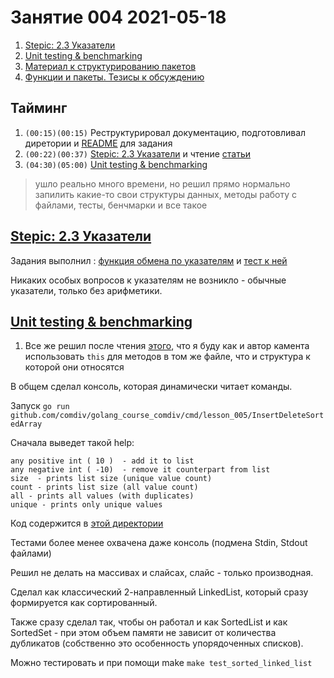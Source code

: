 # Занятие 004 2021-05-18

1. [Stepic: 2.3 Указатели](https://classroom.google.com/u/0/c/MzM5NDA2NTc2ODk5/a/MzQ0NDU3MzcyMTE4/details)
2. [Unit testing & benchmarking](https://classroom.google.com/u/0/c/MzM5NDA2NTc2ODk5/a/MzQwODQ3MjkyMDky/details)
3. [Материал к структурированию пакетов](https://classroom.google.com/u/0/c/MzM5NDA2NTc2ODk5/m/MzQwODQ3MjkyMDA2/details)
4. [Функции и пакеты. Тезисы к обсуждению](https://classroom.google.com/u/0/c/MzM5NDA2NTc2ODk5/m/MzQwODQ3MjkyMTA2/details)

## Тайминг

1. `(00:15)(00:15)` Реструктурировал документацию, подготовливал диретории и [README](../README.md) для задания
1. `(00:22)(00:37)` [Stepic: 2.3 Указатели](https://classroom.google.com/u/0/c/MzM5NDA2NTc2ODk5/a/MzQ0NDU3MzcyMTE4/details) 
и чтение [статьи](https://habr.com/en/post/339192/)
1. `(04:30)(05:00)`  [Unit testing & benchmarking](https://classroom.google.com/u/0/c/MzM5NDA2NTc2ODk5/a/MzQwODQ3MjkyMDky/details)
> ушло реально много времени, но решил прямо нормально запилить какие-то свои структуры данных, методы
> работу с файлами, тесты, бенчмарки и все такое

## [Stepic: 2.3 Указатели](https://classroom.google.com/u/0/c/MzM5NDA2NTc2ODk5/a/MzQ0NDU3MzcyMTE4/details)

Задания выполнил : [функция обмена по указателям](../cmd/lesson_005/lesson_005_2_3__6.go) и
[тест к ней](../cmd/lesson_005/lesson_005_2_3__6_test.go)

Никаких особых вопросов к указателям не возникло - обычные указатели, только без арифметики.

##  [Unit testing & benchmarking](https://classroom.google.com/u/0/c/MzM5NDA2NTc2ODk5/a/MzQwODQ3MjkyMDky/details)

1. Все же решил после чтения [этого](https://softwareengineering.stackexchange.com/questions/286406/use-of-this-in-golang#:~:text=Don't%20use%20generic%20names,and%20serves%20no%20documentary%20purpose.),
что я буду как и автор камента использовать `this` для методов в том же файле, что и структура к которой они относятся
   
В общем сделал консоль, которая динамически читает команды.

Запуск `go run github.com/comdiv/golang_course_comdiv/cmd/lesson_005/InsertDeleteSortedArray`

Сначала выведет такой help:

```
any positive int ( 10 )  - add it to list
any negative int ( -10)  - remove it counterpart from list
size  - prints list size (unique value count)
count - prints list size (all value count)
all - prints all values (with duplicates)
unique - prints only unique values
```

Код содержится в [этой директории](../cmd/lesson_005/sortedintlist)

Тестами более менее охвачена даже консоль (подмена Stdin, Stdout файлами)

Решил не делать на массивах и слайсах, слайс - только производная.

Сделал как классический 2-направленный LinkedList, который сразу формируется как сортированный.

Также сразу сделал так, чтобы он работал и как SortedList и как SortedSet - при этом объем 
памяти не зависит от количества дубликатов (собственно это особенность упорядоченных списков).

Можно тестировать и при помощи make `make test_sorted_linked_list`